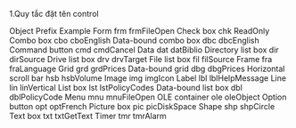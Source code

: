 1.Quy tắc đặt tên control
 
Object	                      Prefix	                  Example
Form	                        frm	                      frmFileOpen
Check box	                    chk	                      ReadOnly
Combo box 	                  cbo	                      cboEnglish
Data-bound combo box	        dbc	                      dbcEnglish
Command button	              cmd	                      cmdCancel
Data	                        dat	                      datBiblio
Directory list box	          dir	                      dirSource
Drive list box	              drv	                      drvTarget
File list box	                fil	                      filSource
Frame	                        fra	                      fraLanguage
Grid	                        grd	                      grdPrices
Data-bound grid 	            dbg	                      dbgPrices
Horizontal scroll bar       	hsb	                      hsbVolume
Image	                        img	                      imgIcon
Label	                        lbl	                      lblHelpMessage
Line	                        lin	                      linVertical
List box	                    lst	                      lstPolicyCodes
Data-bound list box	          dbl	                      dblPolicyCode
Menu	                        mnu	                      mnuFileOpen
OLE container	                ole	                      oleObject
Option button	                opt	                      optFrench
Picture box	                  pic	                      picDiskSpace
Shape	                        shp	                      shpCircle
Text box	                    txt	                      txtGetText
Timer	                        tmr	                      tmrAlarm
